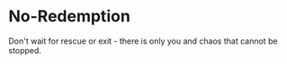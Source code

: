 # No-Redemption
Don't wait for rescue or exit - there is only you and chaos that cannot be stopped.
